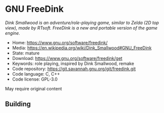 # GNU FreeDink

_Dink Smallwood is an adventure/role-playing game, similar to Zelda (2D top view), made by RTsoft. FreeDink is a new and portable version of the game engine._

- Home: https://www.gnu.org/software/freedink/
- Media: https://en.wikipedia.org/wiki/Dink_Smallwood#GNU_FreeDink
- State: mature
- Download: https://www.gnu.org/software/freedink/get
- Keywords: role playing, inspired by Dink Smallwood, remake
- Code repository: https://git.savannah.gnu.org/git/freedink.git
- Code language: C, C++
- Code license: GPL-3.0

May require original content

## Building

